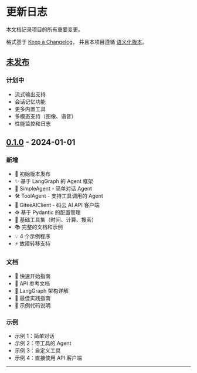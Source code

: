 # 更新日志

本文档记录项目的所有重要变更。

格式基于 [Keep a Changelog](https://keepachangelog.com/zh-CN/1.0.0/)，
并且本项目遵循 [语义化版本](https://semver.org/lang/zh-CN/)。

## [未发布]

### 计划中
- 流式输出支持
- 会话记忆功能
- 更多内置工具
- 多模态支持（图像、语音）
- 性能监控和日志

## [0.1.0] - 2024-01-01

### 新增
- 🎉 初始版本发布
- ✨ 基于 LangGraph 的 Agent 框架
- 🤖 SimpleAgent - 简单对话 Agent
- 🛠️ ToolAgent - 支持工具调用的 Agent
- 📡 GiteeAIClient - 码云 AI API 客户端
- ⚙️ 基于 Pydantic 的配置管理
- 🔧 基础工具集（时间、计算、搜索）
- 📚 完整的文档和示例
- 💡 4 个示例程序
- ⚡ 故障转移支持

### 文档
- 📖 快速开始指南
- 📖 API 参考文档
- 📖 LangGraph 架构详解
- 📖 最佳实践指南
- 📖 示例代码说明

### 示例
- 示例 1：简单对话
- 示例 2：带工具的 Agent
- 示例 3：自定义工具
- 示例 4：直接使用 API 客户端

---

[未发布]: https://github.com/your-username/shuyixiao-agent/compare/v0.1.0...HEAD
[0.1.0]: https://github.com/your-username/shuyixiao-agent/releases/tag/v0.1.0

